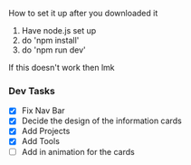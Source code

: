 How to set it up after you downloaded it

1. Have node.js set up
2. do 'npm install'
3. do 'npm run dev'

If this doesn't work then lmk

### Dev Tasks
- [x] Fix Nav Bar
- [x] Decide the design of the information cards
- [x] Add Projects
- [x] Add Tools
- [ ] Add in animation for the cards
